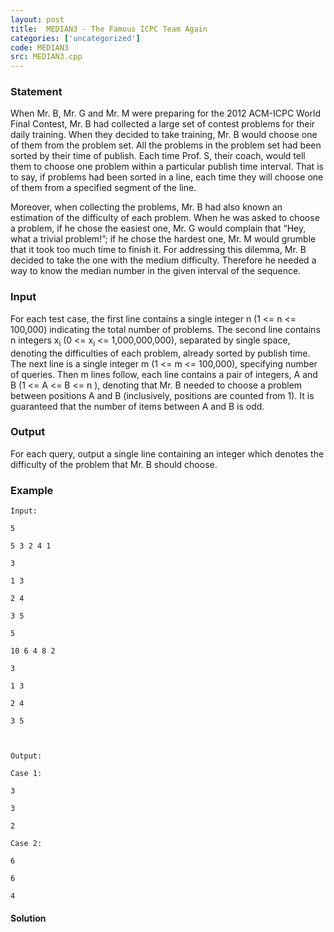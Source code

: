 ```yaml
---
layout: post
title:  MEDIAN3 - The Famous ICPC Team Again
categories: ['uncategorized']
code: MEDIAN3
src: MEDIAN3.cpp
---
```


### **Statement**

When Mr. B, Mr. G and Mr. M were preparing for the 2012 ACM-ICPC World Final
Contest, Mr. B had collected a large set of contest problems for their daily
training. When they decided to take training, Mr. B would choose one of them
from the problem set. All the problems in the problem set had been sorted by
their time of publish. Each time Prof. S, their coach, would tell them to
choose one problem within a particular publish time interval. That is to say,
if problems had been sorted in a line, each time they will choose one of them
from a specified segment of the line.

Moreover, when collecting the problems, Mr. B had also known an estimation of
the difficulty of each problem. When he was asked to choose a problem, if he
chose the easiest one, Mr. G would complain that “Hey, what a trivial
problem!”; if he chose the hardest one, Mr. M would grumble that it took too
much time to finish it. For addressing this dilemma, Mr. B decided to take the
one with the medium difficulty. Therefore he needed a way to know the median
number in the given interval of the sequence.

### Input

For each test case, the first line contains a single integer n (1  <=
n <= 100,000) indicating the total number of problems. The second line
contains n integers x<sub>i</sub> (0  <= x<sub>i</sub> <=
1,000,000,000), separated by single space, denoting the difficulties of each
problem, already sorted by publish time. The next line is a single integer
m (1  <= m <= 100,000), specifying number of queries. Then m lines
follow, each line contains a pair of integers, A and B (1  <= A <=
B <= n ), denoting that Mr. B needed to choose a problem between
positions A and B (inclusively, positions are counted from 1). It is
guaranteed that the number of items between A and B is odd.

### Output

For each query, output a single line containing an integer which denotes the
difficulty of the problem that Mr. B should choose.

### Example

    
    
    Input:
    5
    5 3 2 4 1
    3
    1 3
    2 4
    3 5
    5
    10 6 4 8 2
    3
    1 3
    2 4
    3 5
    
    Output:
    Case 1:
    3
    3
    2
    Case 2:
    6
    6
    4
    



#### **Solution**



